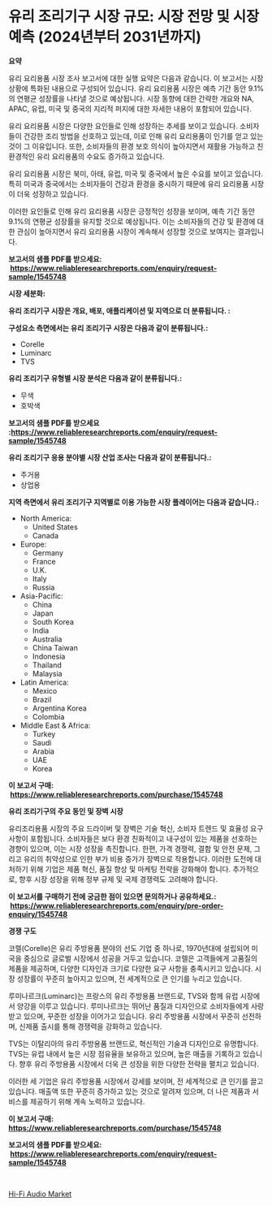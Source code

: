 <p><h1>유리 조리기구 시장 규모: 시장 전망 및 시장 예측 (2024년부터 2031년까지)</h1></p><p><strong>요약</strong></p>
<p><p>유리 요리용품 시장 조사 보고서에 대한 실행 요약은 다음과 같습니다. 이 보고서는 시장 상황에 특화된 내용으로 구성되어 있습니다. 유리 요리용품 시장은 예측 기간 동안 9.1%의 연평균 성장률을 나타낼 것으로 예상됩니다. 시장 동향에 대한 간략한 개요와 NA, APAC, 유럽, 미국 및 중국의 지리적 퍼지에 대한 자세한 내용이 포함되어 있습니다. </p><p>유리 요리용품 시장은 다양한 요인들로 인해 성장하는 추세를 보이고 있습니다. 소비자들이 건강한 조리 방법을 선호하고 있는데, 이로 인해 유리 요리용품이 인기를 얻고 있는 것이 그 이유입니다. 또한, 소비자들의 환경 보호 의식이 높아지면서 재활용 가능하고 친환경적인 유리 요리용품의 수요도 증가하고 있습니다.</p><p>유리 요리용품 시장은 북미, 아태, 유럽, 미국 및 중국에서 높은 수요를 보이고 있습니다. 특히 미국과 중국에서는 소비자들이 건강과 환경을 중시하기 때문에 유리 요리용품 시장이 더욱 성장하고 있습니다.</p><p>이러한 요인들로 인해 유리 요리용품 시장은 긍정적인 성장을 보이며, 예측 기간 동안 9.1%의 연평균 성장률을 유지할 것으로 예상됩니다. 이는 소비자들의 건강 및 환경에 대한 관심이 높아지면서 유리 요리용품 시장이 계속해서 성장할 것으로 보여지는 결과입니다.</p></p>
<p><strong>보고서의 샘플 PDF를 받으세요: &nbsp;<a href="https://www.reliableresearchreports.com/enquiry/request-sample/1545748">https://www.reliableresearchreports.com/enquiry/request-sample/1545748</a></strong></p>
<p><strong>시장 세분화:</strong></p>
<p><strong> 유리 조리기구 시장은 개요, 배포, 애플리케이션 및 지역으로 더 분류됩니다. :</strong></p>
<p><strong>구성요소 측면에서는 유리 조리기구 시장은 다음과 같이 분류됩니다.:</strong></p>
<p><ul><li>Corelle</li><li>Luminarc</li><li>TVS</li></ul></p>
<p><strong> 유리 조리기구 유형별 시장 분석은 다음과 같이 분류됩니다.:</strong></p>
<p><ul><li>무색</li><li>호박색</li></ul></p>
<p><strong>보고서의 샘플 PDF를 받으세요 :<a href="https://www.reliableresearchreports.com/enquiry/request-sample/1545748">https://www.reliableresearchreports.com/enquiry/request-sample/1545748</a></strong></p>
<p><strong> 유리 조리기구 응용 분야별 시장 산업 조사는 다음과 같이 분류됩니다.:</strong></p>
<p><ul><li>주거용</li><li>상업용</li></ul></p>
<p><strong>지역 측면에서 유리 조리기구 지역별로 이용 가능한 시장 플레이어는 다음과 같습니다.:</strong></p>
<p><ul>
    <li>
        North America:
        <ul>
            <li>United States</li>
            <li>Canada</li>
        </ul>
    </li>
    <li>
        Europe:
        <ul>
            <li>Germany</li>
            <li>France</li>
            <li>U.K.</li>
            <li>Italy</li>
            <li>Russia</li>
        </ul>
    </li>
    <li>
        Asia-Pacific:
        <ul>
            <li>China</li>
            <li>Japan</li>
            <li>South Korea</li>
            <li>India</li>
            <li>Australia</li>
            <li>China Taiwan</li>
            <li>Indonesia</li>
            <li>Thailand</li>
            <li>Malaysia</li>
        </ul>
    </li>
    <li>
        Latin America:
        <ul>
            <li>Mexico</li>
            <li>Brazil</li>
            <li>Argentina Korea</li>
            <li>Colombia</li>
        </ul>
    </li>
    <li>
        Middle East & Africa:
        <ul>
            <li>Turkey</li>
            <li>Saudi</li>
            <li>Arabia</li>
            <li>UAE</li>
            <li>Korea</li>
        </ul>
    </li>
    </ul></p>
<p><strong>이 보고서 구매: &nbsp;<a href="https://www.reliableresearchreports.com/purchase/1545748">https://www.reliableresearchreports.com/purchase/1545748</a></strong></p>
<p><strong>유리 조리기구의 주요 동인 및 장벽 시장</strong></p>
<p><p>유리조리용품 시장의 주요 드라이버 및 장벽은 기술 혁신, 소비자 트렌드 및 효율성 요구 사항이 포함됩니다. 소비자들은 보다 환경 친화적이고 내구성이 있는 제품을 선호하는 경향이 있으며, 이는 시장 성장을 촉진합니다. 한편, 가격 경쟁력, 결함 및 안전 문제, 그리고 유리의 취약성으로 인한 부가 비용 증가가 장벽으로 작용합니다. 이러한 도전에 대처하기 위해 기업은 제품 혁신, 품질 향상 및 마케팅 전략을 강화해야 합니다. 추가적으로, 향후 시장 성장을 위해 정부 규제 및 국제 경쟁력도 고려해야 합니다.</p></p>
<p><strong>이 보고서를 구매하기 전에 궁금한 점이 있으면 문의하거나 공유하세요.: &nbsp;<a href="https://www.reliableresearchreports.com/enquiry/pre-order-enquiry/1545748">https://www.reliableresearchreports.com/enquiry/pre-order-enquiry/1545748</a></strong></p>
<p><strong>경쟁 구도</strong></p>
<p><p>코렐(Corelle)은 유리 주방용품 분야의 선도 기업 중 하나로, 1970년대에 설립되어 미국을 중심으로 글로벌 시장에서 성공을 거두고 있습니다. 코렐은 고객들에게 고품질의 제품을 제공하며, 다양한 디자인과 크기로 다양한 요구 사항을 충족시키고 있습니다. 시장 성장률이 꾸준히 높아지고 있으며, 전 세계적으로 큰 인기를 누리고 있습니다.</p><p>루미나르크(Luminarc)는 프랑스의 유리 주방용품 브랜드로, TVS와 함께 유럽 시장에서 양강을 이루고 있습니다. 루미나르크는 뛰어난 품질과 디자인으로 소비자들에게 사랑받고 있으며, 꾸준한 성장을 이어가고 있습니다. 유리 주방용품 시장에서 꾸준히 선전하며, 신제품 출시를 통해 경쟁력을 강화하고 있습니다.</p><p>TVS는 이탈리아의 유리 주방용품 브랜드로, 혁신적인 기술과 디자인으로 유명합니다. TVS는 유럽 내에서 높은 시장 점유율을 보유하고 있으며, 높은 매출을 기록하고 있습니다. 향후 유리 주방용품 시장에서 더욱 큰 성장을 위한 다양한 전략을 펼치고 있습니다.</p><p>이러한 세 기업은 유리 주방용품 시장에서 강세를 보이며, 전 세계적으로 큰 인기를 끌고 있습니다. 매출액 또한 꾸준히 증가하고 있는 것으로 알려져 있으며, 더 나은 제품과 서비스를 제공하기 위해 계속 노력하고 있습니다.</p></p>
<p><strong>이 보고서 구매: &nbsp; <a href="https://www.reliableresearchreports.com/purchase/1545748">https://www.reliableresearchreports.com/purchase/1545748</a></strong></p>
<p><strong>보고서의 샘플 PDF를 받으세요: &nbsp;<a href="https://www.reliableresearchreports.com/enquiry/request-sample/1545748">https://www.reliableresearchreports.com/enquiry/request-sample/1545748</a></strong><strong></strong></p>
<p>&nbsp;</p>
<p><p><a href="https://github.com/PeterParrish5/Market-Research-Report-List-4/blob/main/hi-fi-audio-market.md">Hi-Fi Audio Market</a></p></p>